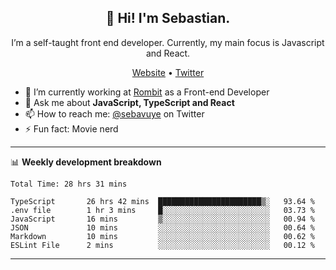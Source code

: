 <h2 align="center">👋 Hi! I'm Sebastian.</h2>
<p align="center">I’m a self-taught front end developer. Currently, my main focus is Javascript and React.</p>
<p align="center">
  <a href="https://sebastianvuye.be">Website</a> •
  <a href="https://twitter.com/sebavuye">Twitter</a>
</p>


- 🔭 I’m currently working at [Rombit](https://rombit.com/) as a Front-end Developer
- 💬 Ask me about **JavaScript, TypeScript and React**
- 📫 How to reach me: [@sebavuye](https://twitter.com/sebavuye) on Twitter
- ⚡ Fun fact: Movie nerd

-------

📊 **Weekly development breakdown**

<!--START_SECTION:waka-->

```text
Total Time: 28 hrs 31 mins

TypeScript       26 hrs 42 mins  ███████████████████████▒░   93.64 %
.env file        1 hr 3 mins     █░░░░░░░░░░░░░░░░░░░░░░░░   03.73 %
JavaScript       16 mins         ▒░░░░░░░░░░░░░░░░░░░░░░░░   00.94 %
JSON             10 mins         ░░░░░░░░░░░░░░░░░░░░░░░░░   00.64 %
Markdown         10 mins         ░░░░░░░░░░░░░░░░░░░░░░░░░   00.62 %
ESLint File      2 mins          ░░░░░░░░░░░░░░░░░░░░░░░░░   00.12 %
```

<!--END_SECTION:waka-->
-------
